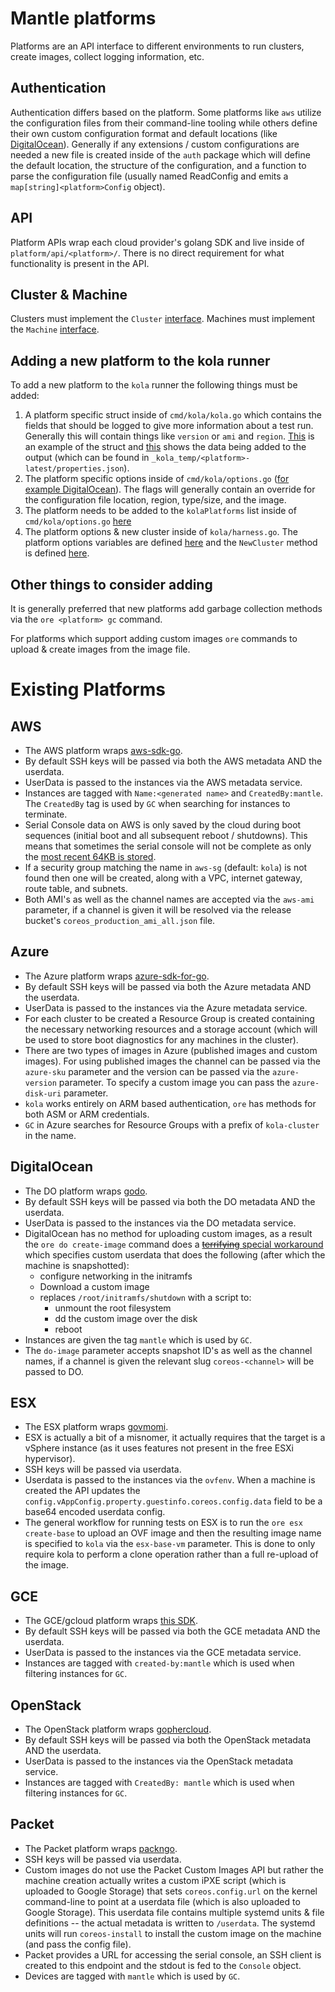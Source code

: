# Mantle platforms

Platforms are an API interface to different environments to run clusters,
create images, collect logging information, etc.

## Authentication

Authentication differs based on the platform. Some platforms like `aws` utilize the
configuration files from their command-line tooling while others define their
own custom configuration format and default locations (like [DigitalOcean](https://github.com/flatcar/mantle/tree/master/auth/do.go)).
Generally if any extensions / custom configurations are needed a new file is
created inside of the `auth` package which will define the default location,
the structure of the configuration, and a function to parse the configuration
file (usually named Read<platform>Config and emits a
`map[string]<platform>Config` object).

## API

Platform APIs wrap each cloud provider's golang SDK and live inside of
`platform/api/<platform>/`. There is no direct requirement for what
functionality is present in the API.

## Cluster & Machine

Clusters must implement the `Cluster` [interface](https://github.com/flatcar/mantle/tree/master/platform/platform.go#L75-L97).
Machines must implement the `Machine` [interface](https://github.com/flatcar/mantle/tree/master/platform/platform.go#L40-L73).

## Adding a new platform to the kola runner

To add a new platform to the `kola` runner the following things must be added:
 1. A platform specific struct inside of `cmd/kola/kola.go` which contains the
 fields that should be logged to give more information about a test run.
 Generally this will contain things like `version` or `ami` and `region`. [This](https://github.com/flatcar/mantle/tree/master/cmd/kola/kola.go#L138-L142)
 is an example of the struct and [this](https://github.com/flatcar/mantle/tree/master/cmd/kola/kola.go#L179-L183) shows the data
 being added to the output (which can be found in
 `_kola_temp/<platform>-latest/properties.json`).
 2. The platform specific options inside of `cmd/kola/options.go`
 ([for example DigitalOcean](https://github.com/flatcar/mantle/tree/master/cmd/kola/kola.go#L179-L183)). The flags will
 generally contain an override for the configuration file location, region,
 type/size, and the image.
 3. The platform needs to be added to the `kolaPlatforms` list inside of
 `cmd/kola/options.go` [here](https://github.com/flatcar/mantle/tree/master/cmd/kola/options.go#L32)
 4. The platform options & new cluster inside of `kola/harness.go`. The platform
 options variables are defined [here](https://github.com/flatcar/mantle/tree/master/kola/harness.go#L54-L60) and the
 `NewCluster` method is defined [here](https://github.com/flatcar/mantle/tree/master/kola/harness.go#L143-L161).

## Other things to consider adding

It is generally preferred that new platforms add garbage collection methods via
the `ore <platform> gc` command.

For platforms which support adding custom images `ore` commands to upload &
create images from the image file.

# Existing Platforms

## AWS

 - The AWS platform wraps [aws-sdk-go](https://github.com/aws/aws-sdk-go).
 - By default SSH keys will be passed via both the AWS metadata AND the userdata.
 - UserData is passed to the instances via the AWS metadata service.
 - Instances are tagged with `Name:<generated name>` and `CreatedBy:mantle`. The `CreatedBy` tag is used by `GC` when searching for instances to terminate.
 - Serial Console data on AWS is only saved by the cloud during boot sequences (initial boot and all subsequent reboot / shutdowns). This means that sometimes the serial console will not be complete as only the [most recent 64KB is stored](https://docs.aws.amazon.com/AWSEC2/latest/UserGuide/instance-console.html).
 - If a security group matching the name in `aws-sg` (default: `kola`) is not found then one will be created, along with a VPC, internet gateway, route table, and subnets.
 - Both AMI's as well as the channel names are accepted via the `aws-ami` parameter, if a channel is given it will be resolved via the release bucket's `coreos_production_ami_all.json` file.

## Azure

 - The Azure platform wraps [azure-sdk-for-go](https://github.com/Azure/azure-sdk-for-go).
 - By default SSH keys will be passed via both the Azure metadata AND the userdata.
 - UserData is passed to the instances via the Azure metadata service.
 - For each cluster to be created a Resource Group is created containing the necessary networking resources and a storage account (which will be used to store boot diagnostics for any machines in the cluster).
 - There are two types of images in Azure (published images and custom images). For using published images the channel can be passed via the `azure-sku` parameter and the version can be passed via the `azure-version` parameter. To specify a custom image you can pass the `azure-disk-uri` parameter.
 - `kola` works entirely on ARM based authentication, `ore` has methods for both ASM or ARM credentials.
 - `GC` in Azure searches for Resource Groups with a prefix of `kola-cluster` in the name.

## DigitalOcean

 - The DO platform wraps [godo](https://github.com/digitalocean/godo).
 - By default SSH keys will be passed via both the DO metadata AND the userdata.
 - UserData is passed to the instances via the DO metadata service.
 - DigitalOcean has no method for uploading custom images, as a result the `ore do create-image` command does a [~~terrifying~~ special workaround](https://github.com/flatcar/mantle/blob/master/cmd/ore/do/create-image.go#L117-L173) which specifies custom userdata that does the following (after which the machine is snapshotted):
   - configure networking in the initramfs
   - Download a custom image
   - replaces `/root/initramfs/shutdown` with a script to:
      - unmount the root filesystem
      - dd the custom image over the disk
      - reboot
 - Instances are given the tag `mantle` which is used by `GC`.
 - The `do-image` parameter accepts snapshot ID's as well as the channel names, if a channel is given the relevant slug `coreos-<channel>` will be passed to DO.

## ESX

 - The ESX platform wraps [govmomi](https://github.com/vmware/govmomi).
 - ESX is actually a bit of a misnomer, it actually requires that the target is a vSphere instance (as it uses features not present in the free ESXi hypervisor).
 - SSH keys will be passed via userdata.
 - Userdata is passed to the instances via the `ovfenv`. When a machine is created the API updates the `config.vAppConfig.property.guestinfo.coreos.config.data` field to be a base64 encoded userdata config.
 - The general workflow for running tests on ESX is to run the `ore esx create-base` to upload an OVF image and then the resulting image name is specified to `kola` via the `esx-base-vm` parameter. This is done to only require kola to perform a clone operation rather than a full re-upload of the image.

## GCE

 - The GCE/gcloud platform wraps [this SDK](google.golang.org/api).
 - By default SSH keys will be passed via both the GCE metadata AND the userdata.
 - UserData is passed to the instances via the GCE metadata service.
 - Instances are tagged with `created-by:mantle` which is used when filtering instances for `GC`.

## OpenStack

 - The OpenStack platform wraps [gophercloud](https://github.com/gophercloud/gophercloud).
 - By default SSH keys will be passed via both the OpenStack metadata AND the userdata.
 - UserData is passed to the instances via the OpenStack metadata service.
 - Instances are tagged with `CreatedBy: mantle` which is used when filtering instances for `GC`.

## Packet

 - The Packet platform wraps [packngo](https://github.com/packethost/packngo).
 - SSH keys will be passed via userdata.
 - Custom images do not use the Packet Custom Images API but rather the machine creation actually writes a custom iPXE script (which is uploaded to Google Storage) that sets `coreos.config.url` on the kernel command-line to point at a userdata file (which is also uploaded to Google Storage). This userdata file contains multiple systemd units & file definitions -- the actual metadata is written to `/userdata`. The systemd units will run `coreos-install` to install the custom image on the machine (and pass the config file).
 - Packet provides a URL for accessing the serial console, an SSH client is created to this endpoint and the stdout is fed to the `Console` object.
 - Devices are tagged with `mantle` which is used by `GC`.
